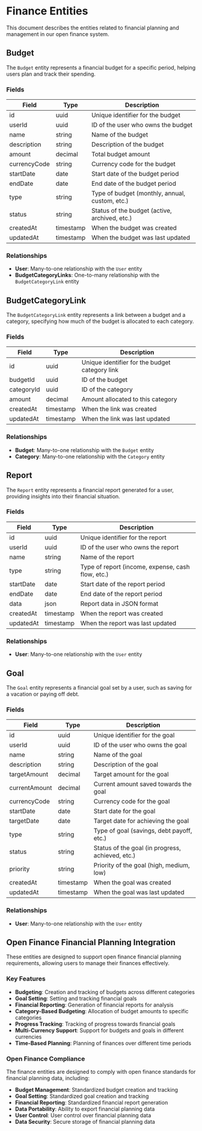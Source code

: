 # Finance Entities

This document describes the entities related to financial planning and management in our open finance system.

## Budget

The `Budget` entity represents a financial budget for a specific period, helping users plan and track their spending.

### Fields

| Field        | Type      | Description                                    |
| ------------ | --------- | ---------------------------------------------- |
| id           | uuid      | Unique identifier for the budget               |
| userId       | uuid      | ID of the user who owns the budget             |
| name         | string    | Name of the budget                             |
| description  | string    | Description of the budget                      |
| amount       | decimal   | Total budget amount                            |
| currencyCode | string    | Currency code for the budget                   |
| startDate    | date      | Start date of the budget period                |
| endDate      | date      | End date of the budget period                  |
| type         | string    | Type of budget (monthly, annual, custom, etc.) |
| status       | string    | Status of the budget (active, archived, etc.)  |
| createdAt    | timestamp | When the budget was created                    |
| updatedAt    | timestamp | When the budget was last updated               |

### Relationships

- **User**: Many-to-one relationship with the `User` entity
- **BudgetCategoryLinks**: One-to-many relationship with the `BudgetCategoryLink` entity

## BudgetCategoryLink

The `BudgetCategoryLink` entity represents a link between a budget and a category, specifying how much of the budget is
allocated to each category.

### Fields

| Field      | Type      | Description                                    |
| ---------- | --------- | ---------------------------------------------- |
| id         | uuid      | Unique identifier for the budget category link |
| budgetId   | uuid      | ID of the budget                               |
| categoryId | uuid      | ID of the category                             |
| amount     | decimal   | Amount allocated to this category              |
| createdAt  | timestamp | When the link was created                      |
| updatedAt  | timestamp | When the link was last updated                 |

### Relationships

- **Budget**: Many-to-one relationship with the `Budget` entity
- **Category**: Many-to-one relationship with the `Category` entity

## Report

The `Report` entity represents a financial report generated for a user, providing insights into their financial
situation.

### Fields

| Field     | Type      | Description                                       |
| --------- | --------- | ------------------------------------------------- |
| id        | uuid      | Unique identifier for the report                  |
| userId    | uuid      | ID of the user who owns the report                |
| name      | string    | Name of the report                                |
| type      | string    | Type of report (income, expense, cash flow, etc.) |
| startDate | date      | Start date of the report period                   |
| endDate   | date      | End date of the report period                     |
| data      | json      | Report data in JSON format                        |
| createdAt | timestamp | When the report was created                       |
| updatedAt | timestamp | When the report was last updated                  |

### Relationships

- **User**: Many-to-one relationship with the `User` entity

## Goal

The `Goal` entity represents a financial goal set by a user, such as saving for a vacation or paying off debt.

### Fields

| Field         | Type      | Description                                      |
| ------------- | --------- | ------------------------------------------------ |
| id            | uuid      | Unique identifier for the goal                   |
| userId        | uuid      | ID of the user who owns the goal                 |
| name          | string    | Name of the goal                                 |
| description   | string    | Description of the goal                          |
| targetAmount  | decimal   | Target amount for the goal                       |
| currentAmount | decimal   | Current amount saved towards the goal            |
| currencyCode  | string    | Currency code for the goal                       |
| startDate     | date      | Start date for the goal                          |
| targetDate    | date      | Target date for achieving the goal               |
| type          | string    | Type of goal (savings, debt payoff, etc.)        |
| status        | string    | Status of the goal (in progress, achieved, etc.) |
| priority      | string    | Priority of the goal (high, medium, low)         |
| createdAt     | timestamp | When the goal was created                        |
| updatedAt     | timestamp | When the goal was last updated                   |

### Relationships

- **User**: Many-to-one relationship with the `User` entity

## Open Finance Financial Planning Integration

These entities are designed to support open finance financial planning requirements, allowing users to manage their
finances effectively.

### Key Features

- **Budgeting**: Creation and tracking of budgets across different categories
- **Goal Setting**: Setting and tracking financial goals
- **Financial Reporting**: Generation of financial reports for analysis
- **Category-Based Budgeting**: Allocation of budget amounts to specific categories
- **Progress Tracking**: Tracking of progress towards financial goals
- **Multi-Currency Support**: Support for budgets and goals in different currencies
- **Time-Based Planning**: Planning of finances over different time periods

### Open Finance Compliance

The finance entities are designed to comply with open finance standards for financial planning data, including:

- **Budget Management**: Standardized budget creation and tracking
- **Goal Setting**: Standardized goal creation and tracking
- **Financial Reporting**: Standardized financial report generation
- **Data Portability**: Ability to export financial planning data
- **User Control**: User control over financial planning data
- **Data Security**: Secure storage of financial planning data
